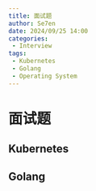 ```yaml
---
title: 面试题
author: Se7en
date: 2024/09/25 14:00
categories:
 - Interview
tags:
 - Kubernetes
 - Golang
 - Operating System
---
```


# 面试题

## Kubernetes

## Golang